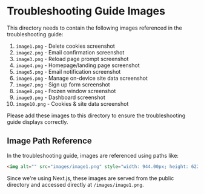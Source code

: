 # Troubleshooting Guide Images

This directory needs to contain the following images referenced in the troubleshooting guide:

1. `image1.png` - Delete cookies screenshot
2. `image2.png` - Email confirmation screenshot
3. `image3.png` - Reload page prompt screenshot
4. `image4.png` - Homepage/landing page screenshot
5. `image5.png` - Email notification screenshot
6. `image6.png` - Manage on-device site data screenshot
7. `image7.png` - Sign up form screenshot
8. `image8.png` - Frozen window screenshot
9. `image9.png` - Dashboard screenshot
10. `image10.png` - Cookies & site data screenshot

Please add these images to this directory to ensure the troubleshooting guide displays correctly.

## Image Path Reference

In the troubleshooting guide, images are referenced using paths like:

```html
<img alt="" src="images/image1.png" style="width: 944.00px; height: 622.00px; margin-left: 0.00px; margin-top: 0.00px; transform: rotate(0.00rad) translateZ(0px); -webkit-transform: rotate(0.00rad) translateZ(0px);" title="">
```

Since we're using Next.js, these images are served from the public directory and accessed directly at `/images/image1.png`. 